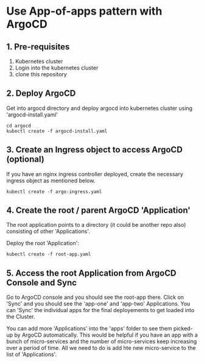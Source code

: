 # Use App-of-apps pattern with ArgoCD

## 1. Pre-requisites

1. Kubernetes cluster
2. Login into the kubernetes cluster
3. clone this repository

## 2. Deploy ArgoCD

Get into argocd directory and deploy argocd into kubernetes cluster using 'argocd-install.yaml'

```
cd argocd
kubectl create -f argocd-install.yaml
```

## 3. Create an Ingress object to access ArgoCD (optional)

If you have an nginx ingress controller deployed, create the necessary ingress object as mentioned below.

```
kubectl create -f argo-ingress.yaml
```

## 4. Create the root / parent ArgoCD 'Application'

The root application points to a directory (it could be another repo also) consisting of other 'Applications'.

Deploy the root 'Application':

```
kubectl create -f root-app.yaml
```

## 5. Access the root Application from ArgoCD Console and Sync

Go to ArgoCD console and you should see the root-app there. Click on 'Sync' and you should see the 'app-one' and 'app-two' Applications. You can 'Sync' the individual apps for the final deployements to get loaded into the Cluster.

You can add more 'Applications' into the 'apps' folder to see them picked-up by ArgoCD automatically. This would be helpful if you have an app with a bunch of micro-services and the number of micro-services keep increasing over a period of time. All we need to do is add hte new micro-service to the list of 'Applications'. 
